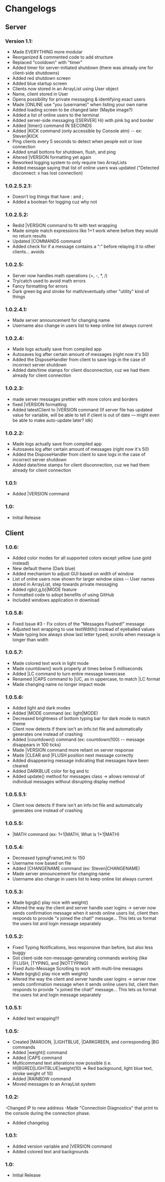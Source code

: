 # Changelogs

## Server

### Version 1.1:
- Made EVERYTHING more modular
- Reorganized & commented code to add structure
- Replaced "cooldown" with "timer"
- Added timer for server-initiated shutdown (there was already one for client-side shutdowns)
- Added red shutdown screen
- Added blue startup screen
- Clients now stored in an ArrayList using User object
- Name, client stored in User
- Opens possibility for private messaging & identifying exact users
- Made |ONLINE use "you (username)" when listing your own name
- Added loading screen to be changed later (Maybe image?)
- Added a list of online users to the terminal
- Added server-side messaging ([SERVER] Hi) with pink bg and border
- Added |timer() command IN SECONDS
- Added |KICK command (only accessible by Console atm) -- ex: Steven|KICK
- Ping clients every 5 seconds to detect when people exit or lose connection
- Added small bottons for shutdown, flush, and ping
- Altered |VERSION formatting yet again
- Reworked logging system to only require two ArrayLists
- Added message saying that list of online users was updated ("Detected disconnect: x has lost connection)

### 1.0.2.5.2.1:
- Doesn’t log things that have : and ;
- Added a boolean for logging cuz why not

### 1.0.2.5.2:
- Redid |VERSION command to fit with text wrapping
- Made simple match expressions like 1+1 work where before they would no return results
- Updated |COMMANDS command
- Added check for if a message contains a “:” before relaying it to other clients… avoids 

### 1.0.2.5:
- Server now handles math operations (+, -, *, /)
- Try/catch used to avoid math errors
- Fancy formatting for errors
- Dark green bg and stroke for math/eventually other "utility" kind of things

### 1.0.2.4.1:
- Made server announcement for changing name
- Username also change in users list to keep online list always current

### 1.0.2.4:
- Made logs actually save from compiled app
- Autosaves log after certain amount of messages (right now it's 50)
- Added the DisposeHandler from client to save logs in the case of incorrect server shutdown
- Added date/time stamps for client disconnection, cuz we had them already for client connection

### 1.0.2.3:
- made server messages prettier with more colors and borders
- fixed |VERSION formatting
- Added latestClient to |VERSION command (If server file has updated value for variable, will be able to tell if client is out of date — might even be able to make auto-update later? idk)

### 1.0.2.2:
- Made logs actually save from compiled app
- Autosaves log after certain amount of messages (right now it's 50)
- Added the DisposeHandler from client to save logs in the case of incorrect server shutdown
- Added date/time stamps for client disconnection, cuz we had them already for client connection

### 1.0.1:
- Added |VERSION command

### 1.0:
- Initial Release


## Client

### 1.0.6:
- Added color modes for all supported colors except yellow (use gold instead)
- New default theme (Dark blue)
- Added mechanism to adjust GUI based on width of window
- List of onlne users now shown for larger window sizes
-- User names stored in ArrayList, step towards private messaging
- Added rgb(r,g,b)|MODE feature
- Formatted code to adopt benefits of using GitHub
- Included windows application in download

### 1.0.5.8:
- Fixed Issue #3 - Fix colors of the "Messages Flushed!" message
- Adjusted text wrapping to use textWdith() instead of eyeballed values
- Made typing box always show last letter typed; scrolls when message is longer than width

### 1.0.5.7:
- Made colored text work in light mode
- Made countdown() work properly at times below 5 milliseconds
- Added |LC command to turn entire message lowercase
- Renamed |CAPS command to |UC, as in uppercase, to match |LC format
- Made changing name no longer impact mode

### 1.0.5.6:
- Added light and dark modes
- Added |MODE command (ex: light|MODE)
- Decreased brightness of bottom typing bar for dark mode to match theme
- Client now detects if there isn't an info.txt file and automatically generates one instead of crashing
- Added |countdown() command (ex: countdown(100) -- message disappears in 100 ticks)
- Made |VERSION command more reliant on server response
- Made |CLEAR and |FLUSH position next message correctly
- Added disappearing message indicating that messages have been cleared
- Added DARKBLUE color for bg and tc
- Added update() method for messages class -> allows removal of individual messages without disrupting display method

### 1.0.5.5.1:
- Client now detects if there isn't an info.txt file and automatically generates one instead of crashing

### 1.0.5.5:
- |MATH command (ex: 1+1|MATH, What is 1+1|MATH)

### 1.0.5.4:
- Decreased typingFrameLimit to 150
- Username now based on file
- Added |CHANGENAME command (ex: Steven|CHANGENAME)
- Made server announcement for changing name
- Username also change in users list to keep online list always current

### 1.0.5.3:
- Made bgrgb() play nice with weight()
- Altered the way the client and server handle user logins -> server now sends confirmation message when it sends online users list, client then responds to provide “x joined the chat!” message… This lets us format the users list and login message separately

### 1.0.5.2:
- Fixed Typing Notifications, less responsive than before, but also less buggy
- Got client-side non-message-generating commands working (like |FLUSH, |TYPING, and |NOTTYPING)
- Fixed Auto-Message Scrolling to work with multi-line messages
- Made bgrgb() play nice with weight()
- Altered the way the client and server handle user logins -> server now sends confirmation message when it sends online users list, client then responds to provide “x joined the chat!” message… This lets us format the users list and login message separately

### 1.0.5.1:
- Added text wrapping!!!

### 1.0.5:
- Created |MAROON, |LIGHTBLUE, |DARKGREEN, and corresponding |BG commands
- Added |weight() command
- Added |CAPS command
- Multicommand text alterations now possible (i.e. HI|BGRED|LIGHTBLUE|weight(10) => Red background, light blue text, stroke weight of 10)
- Added |RAINBOW command
- Moved messages to an ArrayList system

### 1.0.2:
-Changed IP to new address
-Made "Connectioin Diagnostics" that print to the console during the connection phase.
- Added changelog

### 1.0.1:
- Added version variable and |VERSION command
- Added colored text and backgrounds

### 1.0:
- Initial Release
